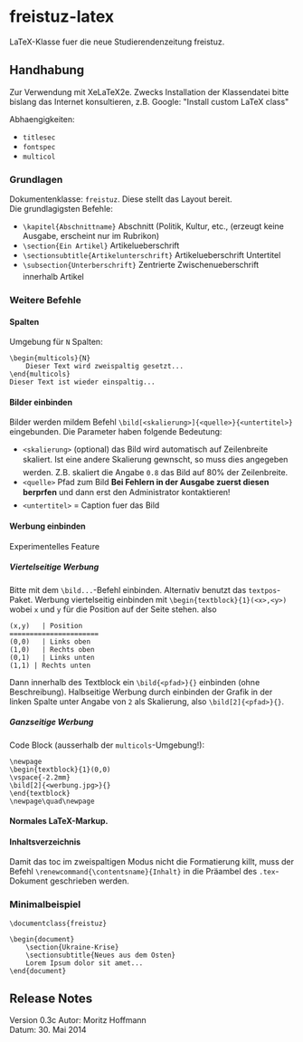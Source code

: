 # freistuz-latex   

LaTeX-Klasse fuer die neue Studierendenzeitung freistuz.   

## Handhabung
Zur Verwendung mit XeLaTeX2e. Zwecks Installation der Klassendatei bitte bislang das Internet konsultieren, z.B. Google: "Install custom LaTeX class"    

Abhaengigkeiten:
* `titlesec`
* `fontspec`
* `multicol`

### Grundlagen
Dokumentenklasse: `freistuz`. Diese stellt das Layout bereit.   
Die grundlagigsten Befehle:

* `\kapitel{Abschnittname}`  Abschnitt (Politik, Kultur, etc., (erzeugt keine Ausgabe, erscheint nur im Rubrikon)
* `\section{Ein Artikel}` Artikelueberschrift
* `\sectionsubtitle{Artikelunterschrift}`  Artikelueberschrift Untertitel
* `\subsection{Unterberschrift}` Zentrierte Zwischenueberschrift innerhalb Artikel 

### Weitere Befehle

#### Spalten
Umgebung für `N` Spalten: 
	
	\begin{multicols}{N}
		Dieser Text wird zweispaltig gesetzt...
	\end{multicols}
	Dieser Text ist wieder einspaltig...

#### Bilder einbinden
Bilder werden mildem Befehl `\bild[<skalierung>]{<quelle>}{<untertitel>}` eingebunden. Die Parameter haben folgende Bedeutung:
* `<skalierung>` (optional) das Bild wird automatisch auf Zeilenbreite skaliert. Ist eine andere Skalierung gewnscht, so muss dies angegeben werden. Z.B. skaliert die Angabe `0.8` das Bild auf 80% der Zeilenbreite.
* `<quelle>` Pfad zum Bild **Bei Fehlern in der Ausgabe zuerst diesen berprfen** und dann erst den Administrator kontaktieren!
* `<untertitel>` = Caption fuer das Bild

#### Werbung einbinden
Experimentelles Feature

##### Viertelseitige Werbung
Bitte mit dem `\bild...`-Befehl einbinden. Alternativ benutzt das `textpos`-Paket. Werbung viertelseitig einbinden mit `\begin{textblock}{1}(<x>,<y>)` wobei `x` und `y` für die Position auf der Seite stehen. also

	(x,y)	| Position
	======================
	(0,0)	| Links oben
	(1,0)	| Rechts oben
	(0,1)	| Links unten
	(1,1) | Rechts unten

Dann innerhalb des Textblock ein `\bild{<pfad>}{}` einbinden (ohne Beschreibung). Halbseitige Werbung durch einbinden der Grafik in der linken Spalte unter Angabe von `2` als Skalierung, also `\bild[2]{<pfad>}{}`.

##### Ganzseitige Werbung
Code Block (ausserhalb der `multicols`-Umgebung!):

	\newpage
	\begin{textblock}{1}(0,0)
	\vspace{-2.2mm}
	\bild[2]{<werbung.jpg>}{}
	\end{textblock}
	\newpage\quad\newpage

#### Normales LaTeX-Markup.

#### Inhaltsverzeichnis
Damit das toc im zweispaltigen Modus nicht die Formatierung killt, muss der Befehl `\renewcommand{\contentsname}{Inhalt}` in die Präambel des `.tex`-Dokument geschrieben werden.

### Minimalbeispiel

	\documentclass{freistuz}
	
	\begin{document}
		\section{Ukraine-Krise}
		\sectionsubtitle{Neues aus dem Osten}
		Lorem Ipsum dolor sit amet...
	\end{document}
	
## Release Notes
Version 0.3c
Autor: Moritz Hoffmann    
Datum: 30. Mai 2014